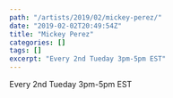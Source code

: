 ```yaml
---
path: "/artists/2019/02/mickey-perez/"
date: "2019-02-02T20:49:54Z"
title: "Mickey Perez"
categories: []
tags: []
excerpt: "Every 2nd Tueday 3pm-5pm EST"
---
```


Every 2nd Tueday 3pm-5pm EST